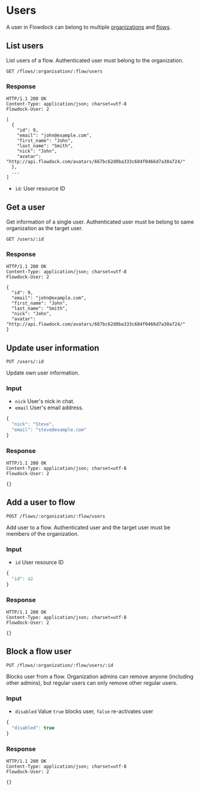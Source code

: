 # Users

A user in Flowdock can belong to multiple [organizations](Organizations) and [flows](Flows).

## List users

List users of a flow. Authenticated user must belong to the organization.

```
GET /flows/:organisation/:flow/users
```

### Response
```
HTTP/1.1 200 OK
Content-Type: application/json; charset=utf-8
Flowdock-User: 2
```
```
[
  {
    "id": 9,
    "email": "john@example.com",
    "first_name": "John",
    "last_name": "Smith",
    "nick": "John",
    "avatar": "http://api.flowdock.com/avatars/667bc62d0ba333c684f0466d7a30a724/"
  },
  ...
]
```

* `id`: User resource ID

## Get a user

Get information of a single user. Authenticated user must be belong to same organization as the target user.

```
GET /users/:id
```

### Response
```
HTTP/1.1 200 OK
Content-Type: application/json; charset=utf-8
Flowdock-User: 2
```
```
{
  "id": 9,
  "email": "john@example.com",
  "first_name": "John",
  "last_name": "Smith",
  "nick": "John",
  "avatar": "http://api.flowdock.com/avatars/667bc62d0ba333c684f0466d7a30a724/"
}
```

## Update user information
```
PUT /users/:id
```
Update own user information.

### Input
* `nick`
  User's nick in chat.
* `email`
  User's email address.

```javascript
{
  "nick": "Steve",
  "email": "steve@example.com"
}
```

### Response
```
HTTP/1.1 200 OK
Content-Type: application/json; charset=utf-8
Flowdock-User: 2
```
```
{}
```

## Add a user to flow
```
POST /flows/:organization/:flow/users
```
Add user to a flow. Authenticated user and the target user must be members of the organization.

### Input
* `id`
  User resource ID

```javascript
{
  "id": 42
}
```

### Response
```
HTTP/1.1 200 OK
Content-Type: application/json; charset=utf-8
Flowdock-User: 2
```
```
{}
```


## Block a flow user
```
PUT /flows/:organization/:flow/users/:id
```
Blocks user from a flow. Organization admins can remove anyone (including other admins), but regular users can only remove other regular users.

### Input
* `disabled`
  Value `true` blocks user, `false` re-activates user

```javascript
{
  "disabled": true
}
```

### Response
```
HTTP/1.1 200 OK
Content-Type: application/json; charset=utf-8
Flowdock-User: 2
```
```
{}
```
